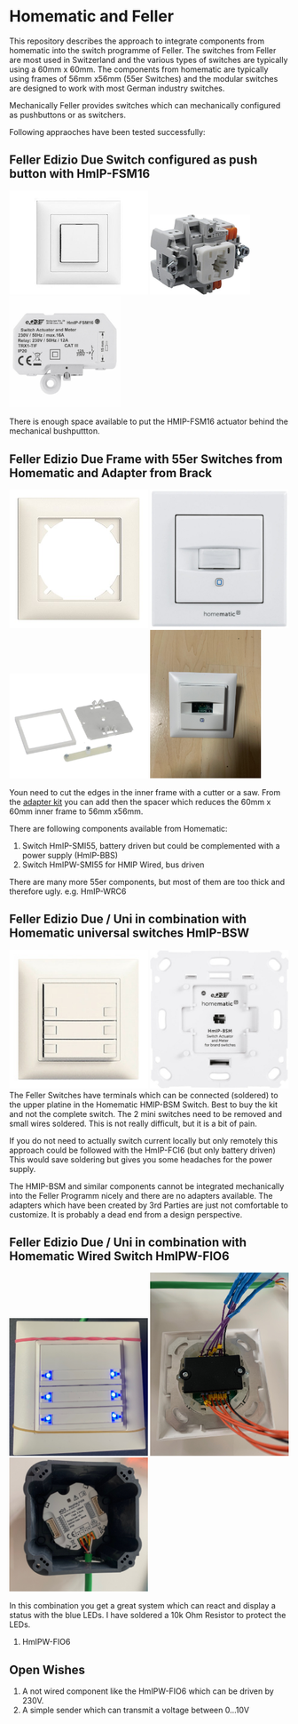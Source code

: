 # Homematic and Feller

This repository describes the approach to integrate components from homematic into the switch programme of Feller. The switches from Feller are most used in Switzerland and the various types of switches are typically using a 60mm x 60mm.
The components from homematic are typically using frames of 56mm x56mm (55er Switches) and the modular switches are designed to work with most German industry switches.

Mechanically Feller provides switches which can mechanically configured as pushbuttons or as switchers.

Following appraoches have been tested successfully:

## Feller Edizio Due Switch configured as push button with HmIP-FSM16

[<img src="pictures/58073366_xxl.jpg" width="250"/>](image.png)
[<img src="pictures/DV_8_5023194_01_4c_CH_20180919104651.jpg" width="180"/>](image.png)  
[<img src="pictures/150239_w02_hausautomation_600x600.jpg" width="200"/>](image.png)

There is enough space available to put the HMIP-FSM16 actuator behind the mechanical bushputtton.

## Feller Edizio Due Frame with 55er Switches from Homematic and Adapter from Brack

[<img src="pictures/feller-ediziodue-1-fach-abdeckrahmen-weiss-rahmen-mit-einheitsausschnitt-up.jpg" width="250"/>](image.png)
[<img src="pictures/153835_f03_gehmiptaster_600x600.jpg" width="250"/>](image.png)
[<img src="pictures/51553818_xxl.jpg" width="250"/>](image.png)
[<img src="pictures/IMG_7514.jpeg" width="200"/>](image.png)

Youn need to cut the edges in the inner frame with a cutter or a saw.
From the [adapter kit](https://www.brack.ch/homematic-adapter-feller-ediziodue-fuer-wm55-geraete-195447) you can add then the spacer which reduces the 60mm x 60mm inner frame to 56mm x56mm.

There are following components available from Homematic:

1. Switch HmIP-SMI55, battery driven but could be complemented with a power supply (HmIP-BBS)
2. Switch HmIPW-SMI55 for HMIP Wired, bus driven

There are many more 55er components, but most of them are too thick and therefore ugly.
e.g. HmIP-WRC6

## Feller Edizio Due / Uni in combination with Homematic universal switches HmIP-BSW

[<img src="pictures/UNI_262A1_230x230px.jpg" width="250"/>](image.png)
[<img src="pictures/142720_f01_geaktor_600x600.jpg" width="250"/>](image.png)
The Feller Switches have terminals which can be connected (soldered) to the upper platine in the Homematic HMIP-BSM Switch. Best to buy the kit and not the complete switch. The 2 mini switches need to be removed and small wires soldered. This is not really difficult, but it is a bit of pain.

If you do not need to actually switch current locally but only remotely this approach could be followed with the HmIP-FCI6 (but only battery driven) This would save soldering but gives you some headaches for the power supply.

The HMIP-BSM and similar components cannot be integrated mechanically into the Feller Programm nicely and there are no adapters available. The adapters which have been created by 3rd Parties are just not comfortable to customize. It is probably a dead end from a design perspective.




## Feller Edizio Due / Uni in combination with Homematic Wired Switch HmIPW-FIO6

[<img src="pictures/IMG_7162.jpeg" width="250"/>](image.png)
[<img src="pictures/IMG_7159.jpeg" width="250"/>](image.png)
[<img src="pictures/IMG_7157.jpeg" width="250"/>](image.png)

In this combination you get a great system which can react and display a status with the blue LEDs.
I have soldered a 10k Ohm Resistor to protect the LEDs.
1. HmIPW-FIO6


## Open Wishes
1. A not wired component like the HmIPW-FIO6 which can be driven by 230V.
2. A simple sender which can transmit a voltage between 0...10V













  


